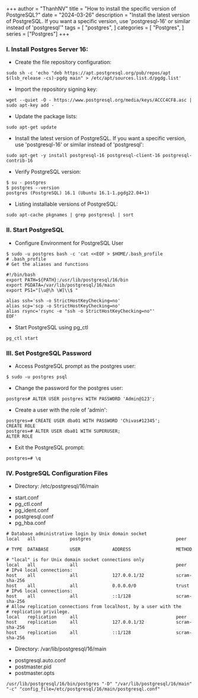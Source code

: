 +++
author = "ThanhNV"
title = "How to install the specific version of PostgreSQL?"
date = "2024-03-26"
description = "Install the latest version of PostgreSQL. If you want a specific version, use 'postgresql-16' or similar instead of 'postgresql'"
tags = [
    "postgres",
]
categories = [
    "Postgres",
]
series = ["Postgres"]
+++

### I. Install Postgres Server 16:
- Create the file repository configuration:
```
sudo sh -c 'echo "deb https://apt.postgresql.org/pub/repos/apt $(lsb_release -cs)-pgdg main" > /etc/apt/sources.list.d/pgdg.list'
```

- Import the repository signing key:
```
wget --quiet -O - https://www.postgresql.org/media/keys/ACCC4CF8.asc | sudo apt-key add -
```

- Update the package lists:
```
sudo apt-get update
```

- Install the latest version of PostgreSQL. If you want a specific version, use 'postgresql-16' or similar instead of 'postgresql':
```
sudo apt-get -y install postgresql-16 postgresql-client-16 postgresql-contrib-16
```

- Verify PostgreSQL version:
```
$ su - postgres
$ postgres --version
postgres (PostgreSQL) 16.1 (Ubuntu 16.1-1.pgdg22.04+1)
```

- Listing installable versions of PostgreSQL:
```
sudo apt-cache pkgnames | grep postgresql | sort
```

### II. Start PostgreSQL
- Configure Environment for PostgreSQL User
```
$ sudo -u postgres bash -c 'cat <<EOF > $HOME/.bash_profile
# .bash_profile
# Get the aliases and functions

#!/bin/bash
export PATH=${PATH}:/usr/lib/postgresql/16/bin
export PGDATA=/var/lib/postgresql/16/main
export PS1="[\u@\h \W]\\$ "

alias ssh='ssh -o StrictHostKeyChecking=no'
alias scp='scp -o StrictHostKeyChecking=no'
alias rsync='rsync -e "ssh -o StrictHostKeyChecking=no"'
EOF'
```

- Start PostgreSQL using pg_ctl
```
pg_ctl start
```

### III. Set PostgreSQL Password
- Access PostgreSQL prompt as the postgres user:
```
$ sudo -u postgres psql
```

- Change the password for the postgres user:
```
postgres# ALTER USER postgres WITH PASSWORD 'Admin@123';
```

- Create a user with the role of 'admin':
```
postgres=# CREATE USER dba01 WITH PASSWORD 'Chivas#12345';
CREATE ROLE
postgres=# ALTER USER dba01 WITH SUPERUSER;
ALTER ROLE
```

- Exit the PostgreSQL prompt:
```
postgres=# \q
```

### IV. PostgreSQL Configuration Files
- Directory: /etc/postgresql/16/main
+ start.conf
+ pg_ctl.conf
+ pg_ident.conf
+ postgresql.conf
+ pg_hba.conf
```
# Database administrative login by Unix domain socket
local   all             postgres                                peer

# TYPE  DATABASE        USER            ADDRESS                 METHOD

# "local" is for Unix domain socket connections only
local   all             all                                     peer
# IPv4 local connections:
host    all             all             127.0.0.1/32            scram-sha-256
host    all             all             0.0.0.0/0               trust
# IPv6 local connections:
host    all             all             ::1/128                 scram-sha-256
# Allow replication connections from localhost, by a user with the
# replication privilege.
local   replication     all                                     peer
host    replication     all             127.0.0.1/32            scram-sha-256
host    replication     all             ::1/128                 scram-sha-256
```

- Directory: /var/lib/postgresql/16/main
+ postgresql.auto.conf
+ postmaster.pid
+ postmaster.opts
```
/usr/lib/postgresql/16/bin/postgres "-D" "/var/lib/postgresql/16/main" "-c" "config_file=/etc/postgresql/16/main/postgresql.conf"
```